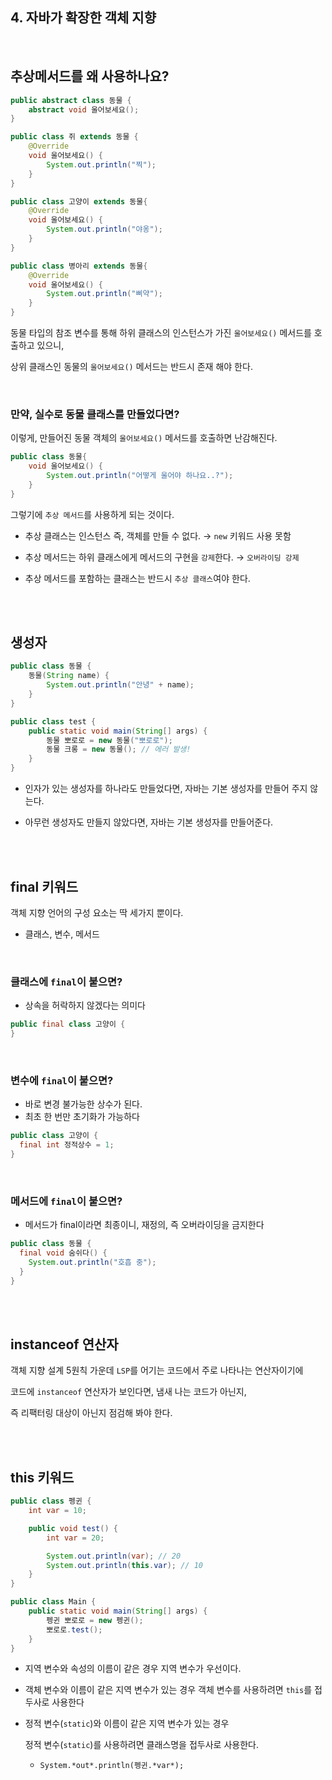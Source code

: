 ## 4. 자바가 확장한 객체 지향

<br/>

## 추상메서드를 왜 사용하나요?

```java
public abstract class 동물 {
    abstract void 울어보세요();
}

public class 쥐 extends 동물 {
    @Override
    void 울어보세요() {
        System.out.println("찍");
    }
}

public class 고양이 extends 동물{
    @Override
    void 울어보세요() {
        System.out.println("야옹");
    }
}

public class 병아리 extends 동물{
    @Override
    void 울어보세요() {
        System.out.println("삐약");
    }
}
```

동물 타입의 참조 변수를 통해 하위 클래스의 인스턴스가 가진 `울어보세요()` 메서드를 호출하고 있으니, 

상위 클래스인 동물의 `울어보세요()` 메서드는 반드시 존재 해야 한다.

<br/>

### 만약, 실수로 동물 클래스를 만들었다면?

이렇게, 만들어진 동물 객체의 `울어보세요()` 메서드를 호출하면 난감해진다.

```java
public class 동물{
    void 울어보세요() {
        System.out.println("어떻게 울어야 하나요..?");
    }
}
```

그렇기에 `추상 메서드`를 사용하게 되는 것이다.

- 추상 클래스는 인스턴스 즉, 객체를 만들 수 없다. → `new` 키워드 사용 못함

- 추상 메서드는 하위 클래스에게 메서드의 구현을 `강제`한다. → `오버라이딩 강제`

- 추상 메서드를 포함하는 클래스는 반드시 `추상 클래스`여야 한다.

<br/><br/>

## 생성자

```java
public class 동물 {
    동물(String name) {
        System.out.println("안녕" + name);
    }
}

public class test {
    public static void main(String[] args) {
        동물 뽀로로 = new 동물("뽀로로");
        동물 크롱 = new 동물(); // 에러 발생!
    }
}
```

- 인자가 있는 생성자를 하나라도 만들었다면, 자바는 기본 생성자를 만들어 주지 않는다.

- 아무런 생성자도 만들지 않았다면, 자바는 기본 생성자를 만들어준다.

<br/><br/>

## final 키워드

객체 지향 언어의 구성 요소는 딱 세가지 뿐이다.

- 클래스, 변수, 메서드

<br/>

### 클래스에 `final`이 붙으면?

- 상속을 허락하지 않겠다는 의미다

```java
public final class 고양이 {
}
```

<br/>

### 변수에 `final`이 붙으면?

- 바로 변경 불가능한 상수가 된다.
- 최초 한 번만 초기화가 가능하다

```java
public class 고양이 {
  final int 정적상수 = 1;
}
```

<br/>

### 메서드에 `final`이 붙으면?

- 메서드가 final이라면 최종이니, 재정의, 즉 오버라이딩을 금지한다

```java
public class 동물 {
  final void 숨쉬다() {
    System.out.println("호흡 중");
  }
}
```

<br/><br/>

## instanceof 연산자

객체 지향 설계 5원칙 가운데 `LSP`를 어기는 코드에서 주로 나타나는 연산자이기에 

코드에 `instanceof` 연산자가 보인다면, 냄새 나는 코드가 아닌지, 

즉 리팩터링 대상이 아닌지 점검해 봐야 한다.

<br/><br/>

## this 키워드

```java
public class 펭귄 {
    int var = 10;

    public void test() {
        int var = 20;

        System.out.println(var); // 20
        System.out.println(this.var); // 10
    }
}

public class Main {
    public static void main(String[] args) {
        펭귄 뽀로로 = new 펭귄();
        뽀로로.test();
    }
}
```

- 지역 변수와 속성의 이름이 같은 경우 지역 변수가 우선이다.
- 객체 변수와 이름이 같은 지역 변수가 있는 경우 객체 변수를 사용하려면 `this`를 접두사로 사용한다
    
- 정적 변수(`static`)와 이름이 같은 지역 변수가 있는 경우
    
    정적 변수(`static`)를 사용하려면 클래스명을 접두사로 사용한다.
    
    - `System.*out*.println(펭귄.*var*);`